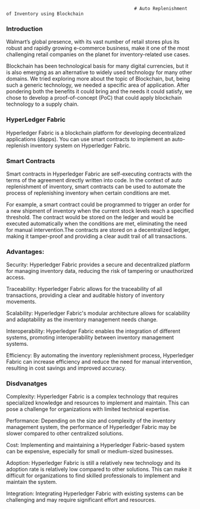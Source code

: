                                                     # Auto Replenishment of Inventory using Blockchain
 
### Introduction

Walmart’s global presence, with its vast number of retail stores plus its robust and rapidly growing e-commerce business, make it one of the most challenging retail companies on the planet for inventory-related use cases.

Blockchain has been technological basis for many digital currencies, but it is also emerging as an alternative to widely used technology for many other domains. We tried exploring more about the topic of Blockchain, but, being such a generic technology, we needed a specific area of application. After pondering both the benefits it could bring and the needs it could satisfy, we chose to develop a proof-of-concept (PoC) that could apply blockchain technology to a supply chain.

### HyperLedger Fabric

Hyperledger Fabric is a blockchain platform for developing decentralized applications (dapps). You can use smart contracts to implement an auto-replenish inventory system on Hyperledger Fabric.

### Smart Contracts

Smart contracts in Hyperledger Fabric are self-executing contracts with the terms of the agreement directly written into code. In the context of auto replenishment of inventory, smart contracts can be used to automate the process of replenishing inventory when certain conditions are met.

For example, a smart contract could be programmed to trigger an order for a new shipment of inventory when the current stock levels reach a specified threshold. The contract would be stored on the ledger and would be executed automatically when the conditions are met, eliminating the need for manual intervention.The contracts are stored on a decentralized ledger, making it tamper-proof and providing a clear audit trail of all transactions.


### Advantages: 

Security: Hyperledger Fabric provides a secure and decentralized platform for managing inventory data, reducing the risk of tampering or unauthorized access.

Traceability: Hyperledger Fabric allows for the traceability of all transactions, providing a clear and auditable history of inventory movements.

Scalability: Hyperledger Fabric's modular architecture allows for scalability and adaptability as the inventory management needs change.

Interoperability: Hyperledger Fabric enables the integration of different systems, promoting interoperability between inventory management systems.

Efficiency: By automating the inventory replenishment process, Hyperledger Fabric can increase efficiency and reduce the need for manual intervention, resulting in cost savings and improved accuracy.


### Disdvanatges

Complexity: Hyperledger Fabric is a complex technology that requires specialized knowledge and resources to implement and maintain. This can pose a challenge for organizations with limited technical expertise.

Performance: Depending on the size and complexity of the inventory management system, the performance of Hyperledger Fabric may be slower compared to other centralized solutions.

Cost: Implementing and maintaining a Hyperledger Fabric-based system can be expensive, especially for small or medium-sized businesses.

Adoption: Hyperledger Fabric is still a relatively new technology and its adoption rate is relatively low compared to other solutions. This can make it difficult for organizations to find skilled professionals to implement and maintain the system.

Integration: Integrating Hyperledger Fabric with existing systems can be challenging and may require significant effort and resources.



